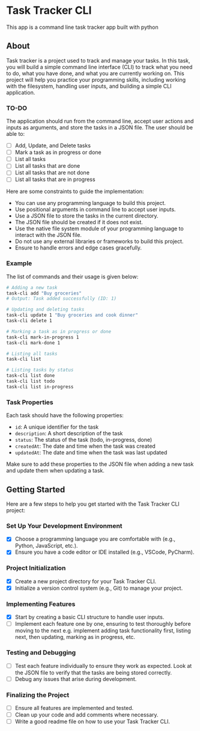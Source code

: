 # Task Tracker CLI

This app is a command line task tracker app built with python

## About 

Task tracker is a project used to track and manage your tasks. In this task, you will build a simple command line interface (CLI) to track what you need to do, what you have done, and what you are currently working on. This project will help you practice your programming skills, including working with the filesystem, handling user inputs, and building a simple CLI application.

### TO-DO

The application should run from the command line, accept user actions and inputs as arguments, and store the tasks in a JSON file. The user should be able to:

- [ ] Add, Update, and Delete tasks
- [ ] Mark a task as in progress or done
- [ ] List all tasks
- [ ] List all tasks that are done
- [ ] List all tasks that are not done
- [ ] List all tasks that are in progress

Here are some constraints to guide the implementation:

- You can use any programming language to build this project.
- Use positional arguments in command line to accept user inputs.
- Use a JSON file to store the tasks in the current directory.
- The JSON file should be created if it does not exist.
- Use the native file system module of your programming language to interact with the JSON file.
- Do not use any external libraries or frameworks to build this project.
- Ensure to handle errors and edge cases gracefully.

### Example

The list of commands and their usage is given below:

```sh
# Adding a new task
task-cli add "Buy groceries"
# Output: Task added successfully (ID: 1)

# Updating and deleting tasks
task-cli update 1 "Buy groceries and cook dinner"
task-cli delete 1

# Marking a task as in progress or done
task-cli mark-in-progress 1
task-cli mark-done 1

# Listing all tasks
task-cli list

# Listing tasks by status
task-cli list done
task-cli list todo
task-cli list in-progress
```

### Task Properties

Each task should have the following 
properties:

- `id`: A unique identifier for the task
- `description`: A short description of the task
- `status`: The status of the task (todo, in-progress, done)
- `createdAt`: The date and time when the task was created
- `updatedAt`: The date and time when the task was last updated

Make sure to add these properties to the JSON file when adding a new task and update them when updating a task.

## Getting Started

Here are a few steps to help you get started with the Task Tracker CLI project:

### Set Up Your Development Environment

- [x] Choose a programming language you are comfortable with (e.g., Python, JavaScript, etc.).
- [x] Ensure you have a code editor or IDE installed (e.g., VSCode, PyCharm).

### Project Initialization

- [x] Create a new project directory for your Task Tracker CLI.
- [x] Initialize a version control system (e.g., Git) to manage your project.

### Implementing Features

- [x] Start by creating a basic CLI structure to handle user inputs.
- [ ] Implement each feature one by one, ensuring to test thoroughly before moving to the next e.g. implement adding task functionality first, listing next, then updating, marking as in progress, etc.

### Testing and Debugging

- [ ] Test each feature individually to ensure they work as expected. Look at the JSON file to verify that the tasks are being stored correctly.
- [ ] Debug any issues that arise during development.

### Finalizing the Project

- [ ] Ensure all features are implemented and tested.
- [ ] Clean up your code and add comments where necessary.
- [ ] Write a good readme file on how to use your Task Tracker CLI.
